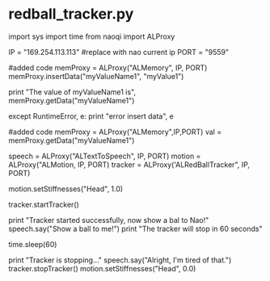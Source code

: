 # redball_tracker.py

import sys
import time
from naoqi import ALProxy

IP = "169.254.113.113" #replace with nao current ip
PORT = "9559"

#added code
memProxy = ALProxy("ALMemory", IP, PORT)
memProxy.insertData("myValueName1", "myValue1")

print "The value of myValueName1 is", memProxy.getData("myValueName1")

except RuntimeError, e:
  print "error insert data", e
  
#added code
memProxy = ALProxy("ALMemory",IP,PORT)
val = memProxy.getData("myValueName1")

speech = ALProxy("ALTextToSpeech", IP, PORT)
motion = ALProxy("ALMotion, IP, PORT)
tracker = ALProxy('ALRedBallTracker", IP, PORT)

motion.setStiffnesses("Head", 1.0)

tracker.startTracker()

print "Tracker started successfully, now show a bal to Nao!"
speech.say("Show a ball to me!")
print "The tracker will stop in 60 seconds"

time.sleep(60)

print "Tracker is stopping..."
speech.say("Alright, I'm tired of that.")
tracker.stopTracker()
motion.setStiffnesses("Head", 0.0)
